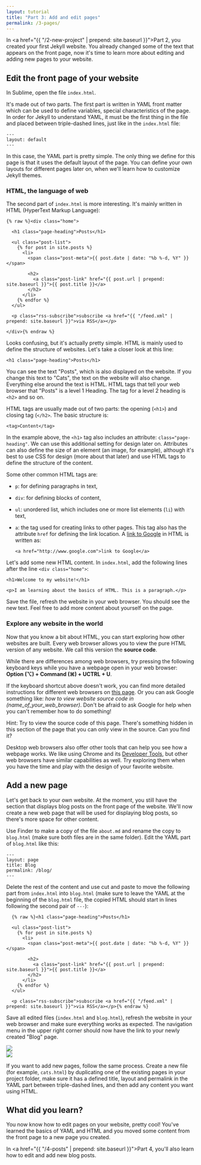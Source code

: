```yaml
---
layout: tutorial
title: "Part 3: Add and edit pages"
permalink: /3-pages/
---
```


In <a href="{{ "/2-new-project" | prepend: site.baseurl }}">Part 2</a>, you created your first Jekyll website. You already changed some of the text that appears on the front page, now it's time to learn more about editing and adding new pages to your website.

## Edit the front page of your website

In Sublime, open the file `index.html`. 

It's made out of two parts. The first part is written in YAML front matter which can be used to define variables, special characteristics of the page. In order for Jekyll to understand YAML, it must be the first thing in the file and placed between triple-dashed lines, just like in the `index.html` file:

	---
	layout: default
	---

In this case, the YAML part is pretty simple. The only thing we define for this page is that it uses the default layout of the page. You can define your own layouts for different pages later on, when we'll learn how to customize Jekyll themes.

### HTML, the language of web

The second part of `index.html` is more interesting. It's mainly written in HTML (HyperText Markup Language):

	{% raw %}<div class="home">

	  <h1 class="page-heading">Posts</h1>

	  <ul class="post-list">
	    {% for post in site.posts %}
	      <li>
	        <span class="post-meta">{{ post.date | date: "%b %-d, %Y" }}</span>

	        <h2>
	          <a class="post-link" href="{{ post.url | prepend: site.baseurl }}">{{ post.title }}</a>
	        </h2>
	      </li>
	    {% endfor %}
	  </ul>

	  <p class="rss-subscribe">subscribe <a href="{{ "/feed.xml" | prepend: site.baseurl }}">via RSS</a></p>

	</div>{% endraw %}

Looks confusing, but it's actually pretty simple. HTML is mainly used to define the structure of websites. Let's take a closer look at this line:

	<h1 class="page-heading">Posts</h1>

You can see the text "Posts", which is also displayed on the website. If you change this text to "Cats", the text on the website will also change. Everything else around the text is HTML. HTML tags that tell your web browser that "Posts" is a level 1 Heading. The tag for a level 2 heading is `<h2>` and so on.

HTML tags are usually made out of two parts: the opening (`<h1>`) and closing tag (`</h2>`. The basic structure is:

	<tag>Content</tag>

In the example above, the `<h1>` tag also includes an attribute: `class="page-heading"`. We can use this additional setting for design later on. Attributes can also define the size of an element (an image, for example), although it's best to use CSS for design (more about that later) and use HTML tags to define the structure of the content.

Some other common HTML tags are:

- `p`: for defining paragraphs in text,
- `div`: for defining blocks of content,
- `ul`: unordered list, which includes one or more list elements (`li`) with text,
- `a`: the tag used for creating links to other pages. This tag also has the attribute `href` for defining the link location. A <a href="http://www.google.com" target="_blank">link to Google</a> in HTML is written as:

	`<a href="http://www.google.com">link to Google</a>`

Let's add some new HTML content. In `index.html`, add the following lines after the line `<div class="home">`:

	<h1>Welcome to my website!</h1>

	<p>I am learning about the basics of HTML. This is a paragraph.</p>

Save the file, refresh the website in your web browser. You should see the new text. Feel free to add more content about yourself on the page.

### Explore any website in the world

Now that you know a bit about HTML, you can start exploring how other websites are built. Every web browser allows you to view the pure HTML version of any website. We call this version the **source code**.

<div class="os-switch show">
While there are differences among web browsers, try pressing the following keyboard keys while you have a webpage open in your web browser:<br/><span class="osx"><strong>Option (⌥) + Command (⌘) + U</strong></span><span class="wins"><strong>CTRL + U</strong></span>. 
</div>


If the keyboard shortcut above doesn't work, you can find more detailed instructions for different web browsers on <a href="https://blog.kissmetrics.com/how-to-read-source-code/" target="_blank">this page</a>. Or you can ask Google something like: *how to view website source code in (name_of_your_web_browser)*. Don't be afraid to ask Google for help when you can't remember how to do something!

<!--

                      _                        
                      \`*-.                    
                       )  _`-.                 
                      .  : `. .                
                      : _   '  \               
                      ; *` _.   `*-._          
                      `-.-'          `-.       
                        ;       `       `.     
                        :.       .        \    
                        . \  .   :   .-'   .   
                        '  `+.;  ;  '      :   
                        :  '  |    ;       ;-. 
                        ; '   : :`-:     _.`* ;
               [bug] .*' /  .*' ; .*`- +'  `*' 
                     `*-*   `*-*  `*-*'        


               Well done, you found the hidden cat!

    Web developers sometimes leave useful comments (or just silly stuff)
    in the source code of their projects, so peeking under the hood 
    can be a fun exercise that helps you learn how to build websites.

    P.S.: We borrowed this cat from: http://www.ascii-art.de/ascii/c/cat.txt

-->

<div class="hint">
Hint: Try to view the source code of this page. There's something hidden in this section of the page that you can only view in the source. Can you find it? 
</div>

Desktop web browsers also offer other tools that can help you see how a webpage works. We like using Chrome and its <a href="https://developer.chrome.com/devtools" target="_blank">Developer Tools</a>, but other web browsers have similar capabilities as well. Try exploring them when you have the time and play with the design of your favorite website. 

## Add a new page

Let's get back to your own website. At the moment, you still have the section that displays blog posts on the front page of the website. We'll now create a new web page that will be used for displaying blog posts, so there's more space for other content.

Use Finder to make a copy of the file `about.md` and rename the copy to `blog.html` (make sure both files are in the same folder). Edit the YAML part of `blog.html` like this:

	---
	layout: page
	title: Blog
	permalink: /blog/
	---

Delete the rest of the content and use cut and paste to move the following part from `index.html` into `blog.html` (make sure to leave the YAML at the beginning of the `blog.html` file, the copied HTML should start in lines following the second pair of `---`): 

	  {% raw %}<h1 class="page-heading">Posts</h1>

	  <ul class="post-list">
	    {% for post in site.posts %}
	      <li>
	        <span class="post-meta">{{ post.date | date: "%b %-d, %Y" }}</span>

	        <h2>
	          <a class="post-link" href="{{ post.url | prepend: site.baseurl }}">{{ post.title }}</a>
	        </h2>
	      </li>
	    {% endfor %}
	  </ul>

	  <p class="rss-subscribe">subscribe <a href="{{ "/feed.xml" | prepend: site.baseurl }}">via RSS</a></p>{% endraw %}

Save all edited files (`index.html` and `blog.html`), refresh the website in your web browser and make sure everything works as expected. The navigation menu in the upper right corner should now have the link to your newly created "Blog" page.

<div class="os-switch"><div class="osx"><img src="{{ "/images/part-3-website.png" | prepend: site.baseurl }}"/></div><div class="wins"><img src="{{ "/images/part-3-website-win.png" | prepend: site.baseurl }}"/></div></div>

If you want to add new pages, follow the same process. Create a new file (for example, `cats.html`) by duplicating one of the existing pages in your project folder, make sure it has a defined title, layout and permalink in the YAML part between triple-dashed lines, and then add any content you want using HTML.

<div class="recap">
<h2>What did you learn?</h2>
You now know how to edit pages on your website, pretty cool! You've learned the basics of YAML and HTML and you moved some content from the front page to a new page you created.
</div>

In <a href="{{ "/4-posts" | prepend: site.baseurl }}">Part 4</a>, you'll also learn how to edit and add new blog posts.
